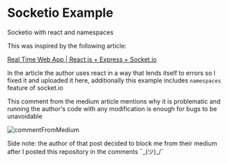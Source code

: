 # Socketio Example
Socketio with react and namespaces

This was inspired by the following article:

[Real Time Web App | React.js + Express + Socket.io](https://codeburst.io/isomorphic-web-app-react-js-express-socket-io-e2f03a469cd3)

In the article the author uses react in a way that lends itself to errors so I fixed it and uploaded it here, additionally this example includes `namespaces` feature of socket.io

This comment from the medium article mentions why it is problematic and running the author's code with any modification is enough for bugs to be unavoidable

![commentFromMedium](https://i.imgur.com/sb9a5pd.png)

Side note: the author of that post decided to block me from their medium after I posted this repository in the comments  ¯\_(ツ)_/¯
